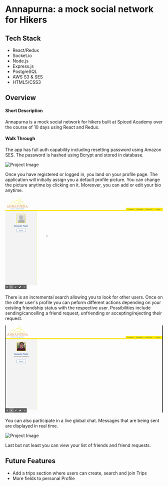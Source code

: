 # Annapurna: a mock social network for Hikers 


## Tech Stack

 * React/Redux
 * Socket.io
 * Node.js
 * Express.js
 * PostgreSQL
 * AWS S3 & SES
 * HTML5/CSS3


## Overview

#### Short Description

Annapurna is a mock social network for hikers built at Spiced Academy over the course of 10 days using React and Redux.  

#### Walk Through

The app has full auth capability including resetting password using Amazon SES.  The password is hashed using Bcrypt and stored in database.

![Project Image](https://github.com/imadarai/hiking-social-network/blob/imadarain/public/images/Annapurna.gif?raw=true)

Once you have registered or logged in, you land on your profile page. The application will initially assign you a default profile picture. You can change the picture anytime by clicking on it. Moreover, you can add or edit your bio anytime.

![Project Image](https://github.com/imadarai/hiking-social-network/blob/imadarain/public/images/Annapurna%20(1).gif?raw=true)

There is an incremental search allowing you to look for other users. Once on the other user's profile you can peform different actions depending on your existing friendship status with the respective user. Possibilities include sending/cancelling a friend request, unfriending or accepting/rejecting their request.

![Project Image](https://github.com/imadarai/hiking-social-network/blob/imadarain/public/images/Annapurna%20(2).gif?raw=true)

You can also participate in a live global chat. Messages that are being sent are displayed in real time.

![Project Image](https://github.com/imadarai/hiking-social-network/blob/imadarain/public/images/Annapurna%20(3).gif?raw=true)

Last but not least you can view your list of friends and friend requests.


## Future Features

* Add a trips section where users can create, search and join Trips
* More fields to personal Profile
